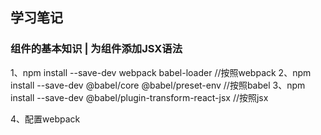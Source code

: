 ## 学习笔记

### 组件的基本知识 | 为组件添加JSX语法

1、npm install --save-dev webpack babel-loader //按照webpack
2、npm install --save-dev @babel/core @babel/preset-env //按照babel
3、npm install --save-dev @babel/plugin-transform-react-jsx  //按照jsx

4、配置webpack
